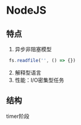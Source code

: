 # NodeJS
## 特点
1. 异步非阻塞模型
```js
 fs.readfile('', () => {})
```
2. 解释型语言
3. 性能：I/O密集型任务
## 结构
timer阶段